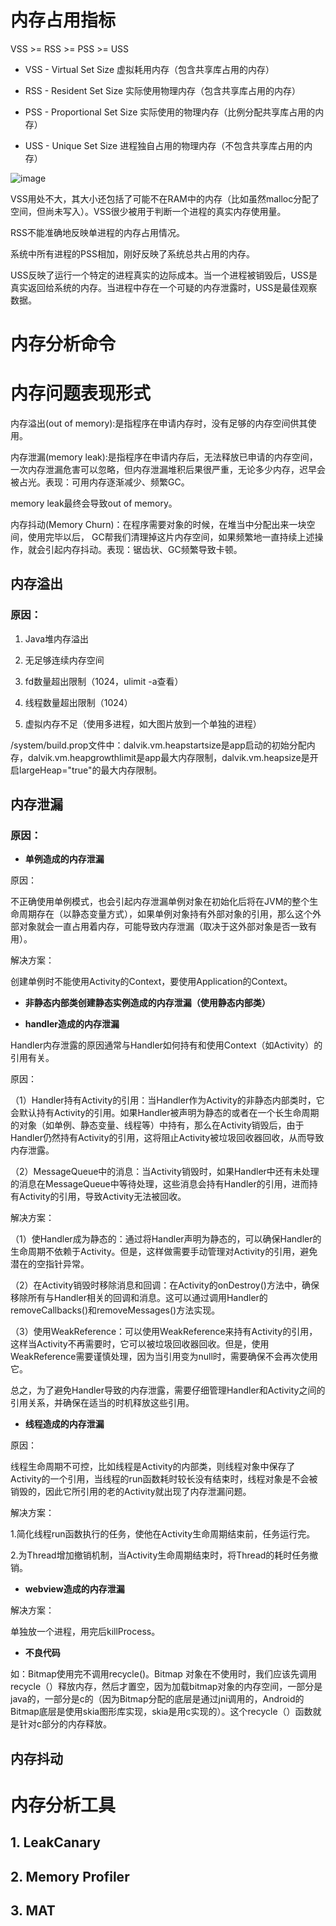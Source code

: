 # 内存占用指标

VSS >= RSS >= PSS >= USS

- VSS - Virtual Set Size 虚拟耗用内存（包含共享库占用的内存）

- RSS - Resident Set Size 实际使用物理内存（包含共享库占用的内存）

- PSS - Proportional Set Size 实际使用的物理内存（比例分配共享库占用的内存）

- USS - Unique Set Size 进程独自占用的物理内存（不包含共享库占用的内存）

![image](https://github.com/user-attachments/assets/26e97a0f-6e8b-4b9a-b218-dc4b2b357ef2)

VSS用处不大，其大小还包括了可能不在RAM中的内存（比如虽然malloc分配了空间，但尚未写入）。VSS很少被用于判断一个进程的真实内存使用量。

RSS不能准确地反映单进程的内存占用情况。

系统中所有进程的PSS相加，刚好反映了系统总共占用的内存。

USS反映了运行一个特定的进程真实的边际成本。当一个进程被销毁后，USS是真实返回给系统的内存。当进程中存在一个可疑的内存泄露时，USS是最佳观察数据。

# 内存分析命令



# 内存问题表现形式

内存溢出(out of memory):是指程序在申请内存时，没有足够的内存空间供其使用。

内存泄漏(memory leak):是指程序在申请内存后，无法释放已申请的内存空间，一次内存泄漏危害可以忽略，但内存泄漏堆积后果很严重，无论多少内存，迟早会被占光。表现：可用内存逐渐减少、频繁GC。

memory leak最终会导致out of memory。 

内存抖动(Memory Churn)：在程序需要对象的时候，在堆当中分配出来一块空间，使用完毕以后， GC帮我们清理掉这片内存空间，如果频繁地一直持续上述操作，就会引起内存抖动。表现：锯齿状、GC频繁导致卡顿。

## 内存溢出

### 原因：

1. Java堆内存溢出

2. 无足够连续内存空间

3. fd数量超出限制（1024，ulimit -a查看）

4. 线程数量超出限制（1024）

5. 虚拟内存不足（使用多进程，如大图片放到一个单独的进程）

/system/build.prop文件中：dalvik.vm.heapstartsize是app启动的初始分配内存，dalvik.vm.heapgrowthlimit是app最大内存限制，dalvik.vm.heapsize是开启largeHeap="true"的最大内存限制。

## 内存泄漏

### 原因：

- **单例造成的内存泄漏**

原因：

不正确使用单例模式，也会引起内存泄漏单例对象在初始化后将在JVM的整个生命周期存在（以静态变量方式），如果单例对象持有外部对象的引用，那么这个外部对象就会一直占用着内存，可能导致内存泄漏（取决于这外部对象是否一致有用）。 

解决方案：

创建单例时不能使用Activity的Context，要使用Application的Context。

- **非静态内部类创建静态实例造成的内存泄漏（使用静态内部类）**
  
- **handler造成的内存泄漏**

Handler内存泄露的原因通常与Handler如何持有和使用Context（如Activity）的引用有关。

原因：

（1）Handler持有Activity的引用：当Handler作为Activity的非静态内部类时，它会默认持有Activity的引用。如果Handler被声明为静态的或者在一个长生命周期的对象（如单例、静态变量、线程等）中持有，那么在Activity销毁后，由于Handler仍然持有Activity的引用，这将阻止Activity被垃圾回收器回收，从而导致内存泄露。

（2）MessageQueue中的消息：当Activity销毁时，如果Handler中还有未处理的消息在MessageQueue中等待处理，这些消息会持有Handler的引用，进而持有Activity的引用，导致Activity无法被回收。

解决方案：

（1）使Handler成为静态的：通过将Handler声明为静态的，可以确保Handler的生命周期不依赖于Activity。但是，这样做需要手动管理对Activity的引用，避免潜在的空指针异常。

（2）在Activity销毁时移除消息和回调：在Activity的onDestroy()方法中，确保移除所有与Handler相关的回调和消息。这可以通过调用Handler的removeCallbacks()和removeMessages()方法实现。

（3）使用WeakReference：可以使用WeakReference来持有Activity的引用，这样当Activity不再需要时，它可以被垃圾回收器回收。但是，使用WeakReference需要谨慎处理，因为当引用变为null时，需要确保不会再次使用它。

总之，为了避免Handler导致的内存泄露，需要仔细管理Handler和Activity之间的引用关系，并确保在适当的时机释放这些引用。

- **线程造成的内存泄漏**

原因：

线程生命周期不可控，比如线程是Activity的内部类，则线程对象中保存了Activity的一个引用，当线程的run函数耗时较长没有结束时，线程对象是不会被销毁的，因此它所引用的老的Activity就出现了内存泄漏问题。

解决方案：

1.简化线程run函数执行的任务，使他在Activity生命周期结束前，任务运行完。

2.为Thread增加撤销机制，当Activity生命周期结束时，将Thread的耗时任务撤销。
        
- **webview造成的内存泄漏**

解决方案：

单独放一个进程，用完后killProcess。

- **不良代码**

如：Bitmap使用完不调用recycle()。Bitmap 对象在不使用时，我们应该先调用recycle（）释放内存，然后才置空，因为加载bitmap对象的内存空间，一部分是java的，一部分是c的（因为Bitmap分配的底层是通过jni调用的，Android的Bitmap底层是使用skia图形库实现，skia是用c实现的）。这个recycle（）函数就是针对c部分的内存释放。

## 内存抖动

# 内存分析工具

## 1. LeakCanary

## 2. Memory Profiler

## 3. MAT
